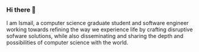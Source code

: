 ### Hi there 👋

I am Ismail, a computer science graduate student and software engineer working towards refining the way we experience life by crafting disruptive sofware solutions, while also disseminating and sharing the depth and possibilities of computer science with the world.
<!--
**benseddikismail/benseddikismail** is a ✨ _special_ ✨ repository because its `README.md` (this file) appears on your GitHub profile.

Here are some ideas to get you started:

- 🔭 I’m currently working on ...
- 🌱 I’m currently learning ...
- 👯 I’m looking to collaborate on ...
- 🤔 I’m looking for help with ...
- 💬 Ask me about ...
- 📫 How to reach me: ...
- 😄 Pronouns: ...
- ⚡ Fun fact: ...
-->
